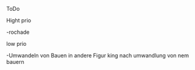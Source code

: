 ToDo

Hight prio


-rochade 


low prio

-Umwandeln von Bauen in andere Figur
king nach umwandlung von nem bauern